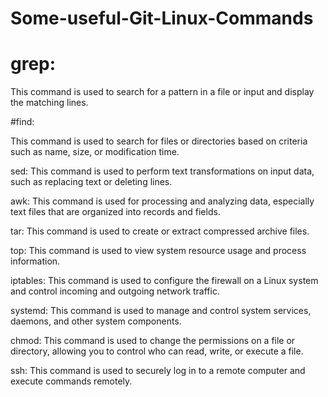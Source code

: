 # Some-useful-Git-Linux-Commands

# grep: 

This command is used to search for a pattern in a file or input and display the matching lines.

#find: 

This command is used to search for files or directories based on criteria such as name, size, or modification time.

sed: This command is used to perform text transformations on input data, such as replacing text or deleting lines.

awk: This command is used for processing and analyzing data, especially text files that are organized into records and fields.

tar: This command is used to create or extract compressed archive files.

top: This command is used to view system resource usage and process information.

iptables: This command is used to configure the firewall on a Linux system and control incoming and outgoing network traffic.

systemd: This command is used to manage and control system services, daemons, and other system components.

chmod: This command is used to change the permissions on a file or directory, allowing you to control who can read, write, or execute a file.

ssh: This command is used to securely log in to a remote computer and execute commands remotely.
